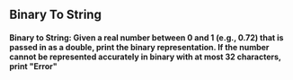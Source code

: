 ## Binary To String

#### Binary to String: Given a real number between 0  and 1 (e.g., 0.72)  that is passed in as a double, print the binary representation. If the number cannot be represented accurately in binary with at most 32 characters, print "Error"
